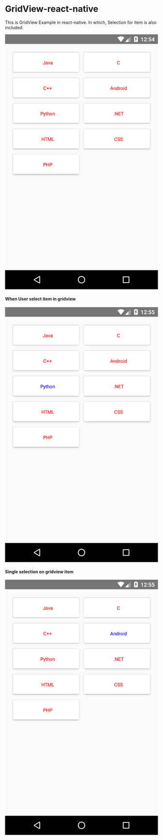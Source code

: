 # GridView-react-native
This is GridView Example in react-native. In which, Selection for item is also included.

  ![Alt text](/snap1.png?raw=true "Optional Title")
  
#### When User select item in gridview

  ![Alt text](/snap2.png?raw=true "Optional Title")
  
#### Single selection on gridview item

  ![Alt text](/snap3.png?raw=true "Optional Title")
